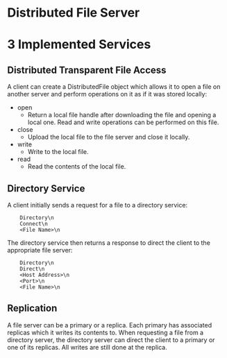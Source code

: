 Distributed File Server
=======================
# 3 Implemented Services
## Distributed Transparent File Access
A client can create a DistributedFile object which allows it to open a file on
another server and perform operations on it as if it was stored locally:

- open
    - Return a local file handle after downloading the file and opening a local
    one. Read and write operations can be performed on this file.
- close
    - Upload the local file to the file server and close it locally. 
- write
    - Write to the local file.
- read
    - Read the contents of the local file. 

## Directory Service
A client initially sends a request for a file to a directory service: 

        Directory\n
        Connect\n
        <File Name>\n

The directory service then returns a response to direct the client to the 
appropriate file server:
        
        Directory\n
        Direct\n
        <Host Address>\n
        <Port>\n
        <File Name>\n

## Replication
A file server can be a primary or a replica. Each primary has associated
replicas which it writes its contents to. When requesting a file from a
directory server, the directory server can direct the client to a primary or
one of its replicas. All writes are still done at the replica.
